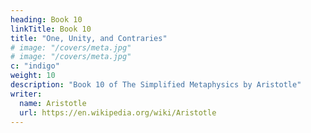 ```yaml
---
heading: Book 10
linkTitle: Book 10
title: "One, Unity, and Contraries"
# image: "/covers/meta.jpg"
# image: "/covers/meta.jpg"
c: "indigo"
weight: 10
description: "Book 10 of The Simplified Metaphysics by Aristotle"
writer:
  name: Aristotle 
  url: https://en.wikipedia.org/wiki/Aristotle
---
```


